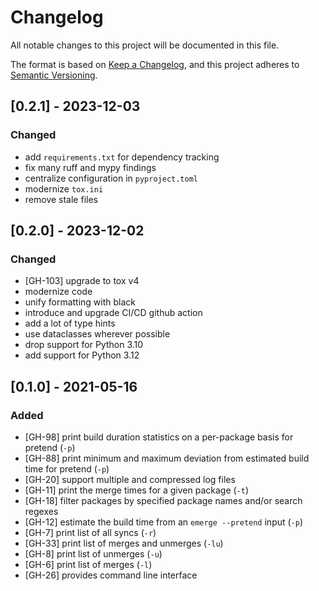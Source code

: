 # Changelog

All notable changes to this project will be documented in this file.

The format is based on [Keep a Changelog](https://keepachangelog.com/en/1.0.0/), and this project adheres
to [Semantic Versioning](https://semver.org/spec/v2.0.0.html).

## [0.2.1] - 2023-12-03

### Changed

- add `requirements.txt` for dependency tracking
- fix many ruff and mypy findings
- centralize configuration in `pyproject.toml`
- modernize `tox.ini`
- remove stale files


## [0.2.0] - 2023-12-02

### Changed

- [GH-103] upgrade to tox v4
- modernize code
- unify formatting with black
- introduce and upgrade CI/CD github action
- add a lot of type hints
- use dataclasses wherever possible
- drop support for Python 3.10
- add support for Python 3.12


## [0.1.0] - 2021-05-16

### Added

- [GH-98] print build duration statistics on a per-package basis for pretend (`-p`)
- [GH-88] print minimum and maximum deviation from estimated build time for pretend (`-p`)
- [GH-20] support multiple and compressed log files
- [GH-11] print the merge times for a given package (`-t`)
- [GH-18] filter packages by specified package names and/or search regexes
- [GH-12] estimate the build time from an `emerge --pretend` input (`-p`)
- [GH-7] print list of all syncs (`-r`)
- [GH-33] print list of merges and unmerges (`-lu`)
- [GH-8] print list of unmerges (`-u`)
- [GH-6] print list of merges (`-l`)
- [GH-26] provides command line interface